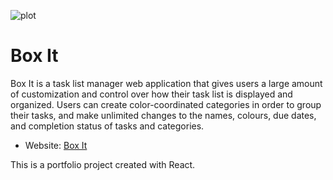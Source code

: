 ![plot](./public/favicon.ico)

# Box It

Box It is a task list manager web application that gives users a large amount of customization and control over how their task list is displayed and organized. Users can create color-coordinated categories in order to group their tasks, and make unlimited changes to the names, colours, due dates, and completion status of tasks and categories.

- Website: [Box It](https://box-it-b5c6c.web.app/)

This is a portfolio project created with React.

